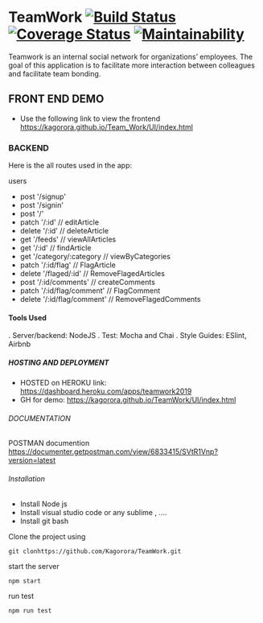 # TeamWork [![Build Status](https://travis-ci.com/Kagorora/Team_Work.svg?branch=develop)](https://travis-ci.com/Kagorora/Team_Work)  [![Coverage Status](https://coveralls.io/repos/github/Kagorora/TeamWork/badge.svg?branch=develop)](https://coveralls.io/github/Kagorora/TeamWork?branch=develop) [![Maintainability](https://api.codeclimate.com/v1/badges/116839f9ea004dc4867b/maintainability)](https://codeclimate.com/github/Kagorora/Team_Work/maintainability)

Teamwork is an internal social network for organizations’ employees. The goal of this application is to facilitate more interaction between colleagues and facilitate team bonding.

## FRONT END DEMO 
* Use the following link to view the frontend
https://kagorora.github.io/Team_Work/UI/index.html

### BACKEND
Here is the all routes used in the app:

users

* post '/signup'
* post '/signin'
* post '/'
* patch '/:id'  // editArticle
* delete '/:id' // deleteArticle
* get '/feeds' // viewAllArticles
* get '/:id' // findArticle
* get '/category/:category // viewByCategories
* patch '/:id/flag' // FlagArticle
* delete '/flaged/:id' // RemoveFlagedArticles
* post '/:id/comments'  // createComments
* patch '/:id/flag/comment' // FlagComment
* delete '/:id/flag/comment' // RemoveFlagedComments

#### Tools Used

. Server/backend: NodeJS
. Test: Mocha and Chai
. Style Guides: ESlint, Airbnb

##### HOSTING AND DEPLOYMENT

* HOSTED on HEROKU link: https://dashboard.heroku.com/apps/teamwork2019<br>
* GH for demo: https://kagorora.github.io/TeamWork/UI/index.html

###### DOCUMENTATION

POSTMAN documention https://documenter.getpostman.com/view/6833415/SVtR1Vnp?version=latest

###### Installation

* Install Node js
* Install visual studio code or any sublime , ....
* Install git bash

Clone the project using 

```
git clonhttps://github.com/Kagorora/TeamWork.git
```

start the server <br>

```
npm start
```
 
 run test <br>
 
```
npm run test
```

 


